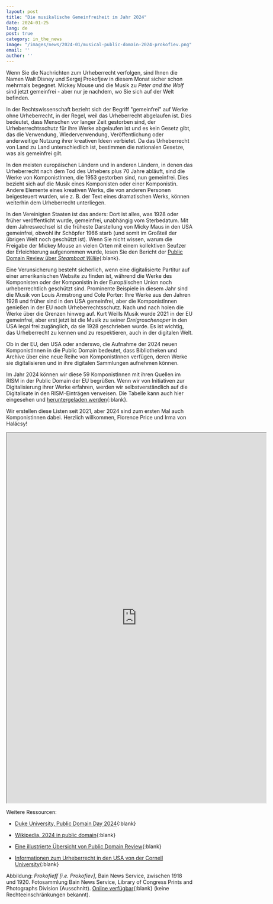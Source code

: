 ```yaml
---
layout: post
title: "Die musikalische Gemeinfreiheit im Jahr 2024"
date: 2024-01-25
lang: de
post: true
category: in_the_news
image: "/images/news/2024-01/musical-public-domain-2024-prokofiev.png"
email: ''
author: ''
---
```


Wenn Sie die Nachrichten zum Urheberrecht verfolgen, sind Ihnen die Namen Walt Disney und Sergej Prokofjew in diesem Monat sicher schon mehrmals begegnet. Mickey Mouse und die Musik zu _Peter and the Wolf_ sind jetzt gemeinfrei - aber nur je nachdem, wo Sie sich auf der Welt befinden.

In der Rechtswissenschaft bezieht sich der Begriff "gemeinfrei" auf Werke ohne Urheberrecht, in der Regel, weil das Urheberrecht abgelaufen ist. Dies bedeutet, dass Menschen vor langer Zeit gestorben sind, der Urheberrechtsschutz für ihre Werke abgelaufen ist und es kein Gesetz gibt, das die Verwendung, Wiederverwendung, Veröffentlichung oder anderweitige Nutzung ihrer kreativen Ideen verbietet. Da das Urheberrecht von Land zu Land unterschiedlich ist, bestimmen die nationalen Gesetze, was als gemeinfrei gilt. 

In den meisten europäischen Ländern und in anderen Ländern, in denen das Urheberrecht nach dem Tod des Urhebers plus 70 Jahre abläuft, sind die Werke von KomponistInnen, die 1953 gestorben sind, nun gemeinfrei. Dies bezieht sich auf die Musik eines Komponisten oder einer Komponistin. Andere Elemente eines kreativen Werks, die von anderen Personen beigesteuert wurden, wie z. B. der Text eines dramatischen Werks, können weiterhin dem Urheberrecht unterliegen.

In den Vereinigten Staaten ist das anders: Dort ist alles, was 1928 oder früher veröffentlicht wurde, gemeinfrei, unabhängig vom Sterbedatum. Mit dem Jahreswechsel ist die früheste Darstellung von Micky Maus in den USA gemeinfrei, obwohl ihr Schöpfer 1966 starb (und somit im Großteil der übrigen Welt noch geschützt ist). Wenn Sie nicht wissen, warum die Freigabe der Mickey Mouse an vielen Orten mit einem kollektiven Seufzer der Erleichterung aufgenommen wurde, lesen Sie den Bericht der [Public Domain Review über _Steamboat Willie_](https://publicdomainreview.org/collection/steamboat-willie/){:blank}.

Eine Verunsicherung besteht sicherlich, wenn eine digitalisierte Partitur auf einer amerikanischen Website zu finden ist, während die Werke des Komponisten oder der Komponistin in der Europäischen Union noch urheberrechtlich geschützt sind. Prominente Beispiele in diesem Jahr sind die Musik von Louis Armstrong und Cole Porter: Ihre Werke aus den Jahren 1928 und früher sind in den USA gemeinfrei, aber die KomponistInnen genießen in der EU noch Urheberrechtsschutz. Nach und nach holen die Werke über die Grenzen hinweg auf. Kurt Weills Musik wurde 2021 in der EU gemeinfrei, aber erst jetzt ist die Musik zu seiner _Dreigroschenoper_ in den USA legal frei zugänglich, da sie 1928 geschrieben wurde. Es ist wichtig, das Urheberrecht zu kennen und zu respektieren, auch in der digitalen Welt.

Ob in der EU, den USA oder anderswo, die Aufnahme der 2024 neuen KomponistInnen in die Public Domain bedeutet, dass Bibliotheken und Archive über eine neue Reihe von KomponistInnen verfügen, deren Werke sie digitalisieren und in ihre digitalen Sammlungen aufnehmen können.

Im Jahr 2024 können wir diese 59 KomponistInnen mit ihren Quellen im RISM in der Public Domain der EU begrüßen. Wenn wir von Initiativen zur Digitalisierung ihrer Werke erfahren, werden wir selbstverständlich auf die Digitalisate in den RISM-Einträgen verweisen. Die Tabelle kann auch hier eingesehen und [heruntergeladen werden](https://docs.google.com/spreadsheets/d/1vpfCcM0ulH7ACYCJWI9VJhhKXa2yMuyNqNVveUB_B4A/edit?usp=sharing){:blank}.

Wir erstellen diese Listen seit 2021, aber 2024 sind zum ersten Mal auch Komponistinnen dabei. Herzlich willkommen, Florence Price und Irma von Halácsy!

<iframe src="https://docs.google.com/spreadsheets/d/e/2PACX-1vS62xI-EDmi6AMila36g4i9zrjVgkyZh6NXKJ9Zl7cWIonn0fRf8d_k_GvM_fV2gk9fUTfeLzPrOM6C/pubhtml?widget=true&amp;headers=false" width="700" height="1000"></iframe>

Weitere Ressourcen:

- [Duke University, Public Domain Day 2024](https://web.law.duke.edu/cspd/publicdomainday/2024/){:blank} 

- [Wikipedia, 2024 in public domain](https://en.wikipedia.org/wiki/2024_in_public_domain){:blank}

- [Eine illustrierte Übersicht von Public Domain Review](https://publicdomainreview.org/blog/2024/01/public-domain-day-2024/){:blank} 

- [Informationen zum Urheberrecht in den USA von der Cornell University](https://guides.library.cornell.edu/copyright/publicdomain){:blank}

Abbildung: _Prokofieff [i.e. Prokofiev]_, Bain News Service, zwischen 1918 und 1920. Fotosammlung Bain News Service, Library of Congress Prints and Photographs Division (Ausschnitt). [Online verfügbar](https://www.loc.gov/item/2014708410/){:blank} (keine Rechteeinschränkungen bekannt). 

